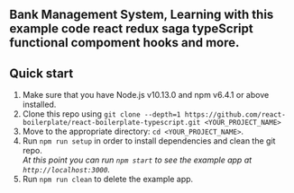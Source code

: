 ## Bank Management System, Learning with this example code react redux saga typeScript functional compoment hooks and more.



## Quick start

1.  Make sure that you have Node.js v10.13.0 and npm v6.4.1 or above installed.
2.  Clone this repo using `git clone --depth=1 https://github.com/react-boilerplate/react-boilerplate-typescript.git <YOUR_PROJECT_NAME>`
3.  Move to the appropriate directory: `cd <YOUR_PROJECT_NAME>`.<br />
4.  Run `npm run setup` in order to install dependencies and clean the git repo.<br />
    _At this point you can run `npm start` to see the example app at `http://localhost:3000`._
5.  Run `npm run clean` to delete the example app.

